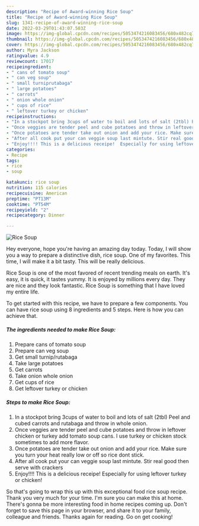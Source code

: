 ```yaml
---
description: "Recipe of Award-winning Rice Soup"
title: "Recipe of Award-winning Rice Soup"
slug: 1341-recipe-of-award-winning-rice-soup
date: 2022-03-29T01:43:07.503Z
image: https://img-global.cpcdn.com/recipes/5053474216083456/680x482cq70/rice-soup-recipe-main-photo.jpg
thumbnail: https://img-global.cpcdn.com/recipes/5053474216083456/680x482cq70/rice-soup-recipe-main-photo.jpg
cover: https://img-global.cpcdn.com/recipes/5053474216083456/680x482cq70/rice-soup-recipe-main-photo.jpg
author: Myra Jackson
ratingvalue: 4.9
reviewcount: 17017
recipeingredient:
- " cans of tomato soup"
- " can veg soup"
- " small turniprutabaga"
- " large potatoes"
- " carrots"
- " onion whole onion"
- " cups of rice"
- " leftover turkey or chicken"
recipeinstructions:
- "In a stockpot bring 3cups of water to boil and lots of salt (2tbl) Peel and cubed carrots and rutabaga and throw in whole onion."
- "Once veggies are tender peel and cube potatoes and throw in leftover chicken or turkey add tomato soup cans. I use turkey or chicken stock sometimes to add more flavor."
- "Once potatoes are tender take out onion and add your rice. Make sure you turn your heat really low or off so rice dont stick."
- "After all cook put your can veggie soup last mintute. Stir real good then serve with crackers"
- "Enjoy!!!! This is a delicious receipe!  Especially for using leftover turkey or chicken!"
categories:
- Recipe
tags:
- rice
- soup

katakunci: rice soup 
nutrition: 115 calories
recipecuisine: American
preptime: "PT13M"
cooktime: "PT54M"
recipeyield: "2"
recipecategory: Dinner

---
```



![Rice Soup](https://img-global.cpcdn.com/recipes/5053474216083456/680x482cq70/rice-soup-recipe-main-photo.jpg)

Hey everyone, hope you're having an amazing day today. Today, I will show you a way to prepare a distinctive dish, rice soup. One of my favorites. This time, I will make it a bit tasty. This will be really delicious.

Rice Soup is one of the most favored of recent trending meals on earth. It's easy, it is quick, it tastes yummy. It is enjoyed by millions every day. They are nice and they look fantastic. Rice Soup is something that I have loved my entire life.




To get started with this recipe, we have to prepare a few components. You can have rice soup using 8 ingredients and 5 steps. Here is how you can achieve that.

<!--inarticleads1-->

##### The ingredients needed to make Rice Soup:

1. Prepare  cans of tomato soup
1. Prepare  can veg soup
1. Get  small turnip/rutabaga
1. Take  large potatoes
1. Get  carrots
1. Take  onion whole onion
1. Get  cups of rice
1. Get  leftover turkey or chicken




<!--inarticleads2-->

##### Steps to make Rice Soup:

1. In a stockpot bring 3cups of water to boil and lots of salt (2tbl) Peel and cubed carrots and rutabaga and throw in whole onion.
1. Once veggies are tender peel and cube potatoes and throw in leftover chicken or turkey add tomato soup cans. I use turkey or chicken stock sometimes to add more flavor.
1. Once potatoes are tender take out onion and add your rice. Make sure you turn your heat really low or off so rice dont stick.
1. After all cook put your can veggie soup last mintute. Stir real good then serve with crackers
1. Enjoy!!!! This is a delicious receipe!  Especially for using leftover turkey or chicken!




So that's going to wrap this up with this exceptional food rice soup recipe. Thank you very much for your time. I'm sure you can make this at home. There's gonna be more interesting food in home recipes coming up. Don't forget to save this page in your browser, and share it to your family, colleague and friends. Thanks again for reading. Go on get cooking!
